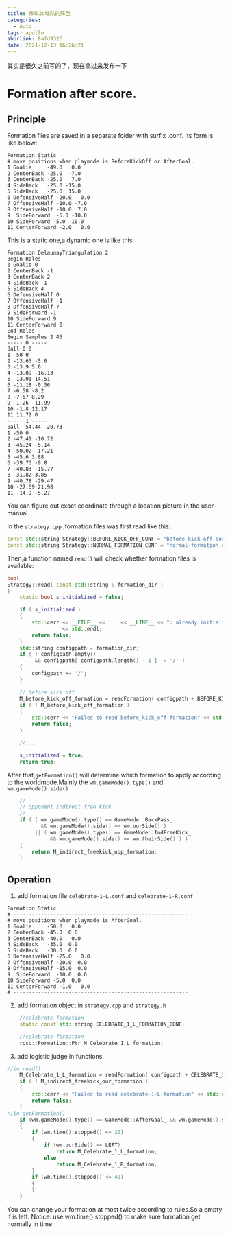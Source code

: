 ```yaml
---
title: 修改2d球队的阵型
categories:
  - Auto
tags: apollo
abbrlink: 8afd9326
date: 2021-12-13 16:26:21
---
```

其实是很久之前写的了，现在拿过来发布一下

# Formation after score.

## Principle

Formation files are saved in a separate folder with surfix .conf.
Its form is like below:
```
Formation Static
# move positions when playmode is BeforeKickOff or AfterGoal.
1 Goalie     -49.0   0.0
2 CenterBack -25.0  -7.0
3 CenterBack -25.0   7.0
4 SideBack   -25.0 -15.0
5 SideBack   -25.0  15.0
6 DefensiveHalf -20.0   0.0
7 OffensiveHalf -10.0 -7.0
8 OffensiveHalf -10.0  7.0
9  SideForward  -5.0 -10.0
10 SideForward -5.0  10.0
11 CenterForward -2.0   0.0
```
This is a static one,a dynamic one is like this:
```
Formation DelaunayTriangulation 2
Begin Roles
1 Goalie 0
2 CenterBack -1
3 CenterBack 2
4 SideBack -1
5 SideBack 4
6 DefensiveHalf 0
7 OffensiveHalf -1
8 OffensiveHalf 7
9 SideForward -1
10 SideForward 9
11 CenterForward 0
End Roles
Begin Samples 2 45
----- 0 -----
Ball 0 0
1 -50 0
2 -13.63 -5.6
3 -13.9 5.6
4 -13.09 -16.13
5 -13.01 14.51
6 -11.18 -0.36
7 -6.58 -8.2
8 -7.57 8.29
9 -1.26 -11.99
10 -1.8 12.17
11 11.72 0
----- 1 -----
Ball -54.44 -20.73
1 -50 0
2 -47.41 -10.72
3 -45.24 -5.14
4 -50.02 -17.21
5 -45.6 3.88
6 -39.73 -9.8
7 -40.83 -15.77
8 -31.82 3.85
9 -40.78 -29.47
10 -27.69 21.98
11 -14.9 -5.27
```
You can figure out exact coordinate through a location picture in the user-manual.

In the `strategy.cpp` ,formation files was first read like this:
```cpp
const std::string Strategy::BEFORE_KICK_OFF_CONF = "before-kick-off.conf";
const std::string Strategy::NORMAL_FORMATION_CONF = "normal-formation.conf";
```

Then,a function named `read()` will check whether formation files is available:
```cpp
bool
Strategy::read( const std::string & formation_dir )
{
    static bool s_initialized = false;

    if ( s_initialized )
    {
        std::cerr << __FILE__ << ' ' << __LINE__ << ": already initialized."
                  << std::endl;
        return false;
    }
    std::string configpath = formation_dir;
    if ( ! configpath.empty()
         && configpath[ configpath.length() - 1 ] != '/' )
    {
        configpath += '/';
    }

    // before kick off
    M_before_kick_off_formation = readFormation( configpath + BEFORE_KICK_OFF_CONF );
    if ( ! M_before_kick_off_formation )
    {
        std::cerr << "Failed to read before_kick_off formation" << std::endl;
        return false;
    }

    //...

    s_initialized = true;
    return true;
```

After that,`getFormation()` will determine which formation to apply according to the worldmode.Mainly the `wm.gameMode().type()` and `wm.gameMode().side()`
```cpp
    //
    // opponent indirect free kick
    //
    if ( ( wm.gameMode().type() == GameMode::BackPass_
           && wm.gameMode().side() == wm.ourSide() )
         || ( wm.gameMode().type() == GameMode::IndFreeKick_
              && wm.gameMode().side() == wm.theirSide() ) )
    {
        return M_indirect_freekick_opp_formation;
    }
```

## Operation

1. add formation file `celebrate-1-L.conf` and `celebrate-1-R.conf`
```
Formation Static
# ---------------------------------------------------------
# move positions when playmode is AfterGoal.
1 Goalie     -50.0   0.0
2 CenterBack -45.0  0.0
3 CenterBack -40.0   0.0
4 SideBack   -35.0  0.0
5 SideBack   -30.0  0.0
6 DefensiveHalf -25.0   0.0
7 OffensiveHalf -20.0  0.0
8 OffensiveHalf -15.0  0.0
9  SideForward  -10.0  0.0
10 SideForward -5.0  0.0
11 CenterForward -1.0   0.0
# ---------------------------------------------------------
```

2. add formation object in `strategy.cpp` and `strategy.h`
```cpp
    //celebrate formation
    static const std::string CELEBRATE_1_L_FORMATION_CONF;

    //celebrate formation
    rcsc::Formation::Ptr M_Celebrate_1_L_formation;
```

3. add logistic judge in functions
```cpp
//in read()
    M_Celebrate_1_L_formation = readFormation( configpath + CELEBRATE_1_L_FORMATION_CONF);
    if ( ! M_indirect_freekick_our_formation )
    {
        std::cerr << "Failed to read celebrate-1-L-formation" << std::endl;
        return false;
    }
//in getFormation()
    if (wm.gameMode().type() == GameMode::AfterGoal_ && wm.gameMode().side() == wm.ourSide())
    {
        if (wm.time().stopped() <= 20)
        {
            if (wm.ourSide() == LEFT)
                return M_Celebrate_1_L_formation;
            else
                return M_Celebrate_1_R_formation;
        }
        if (wm.time().stopped() <= 40)
        {
        }
    }
```
You can change your formation at most twice according to rules.So a empty if is left.
Notice: use wm.time().stopped() to make sure formation get normally in time






